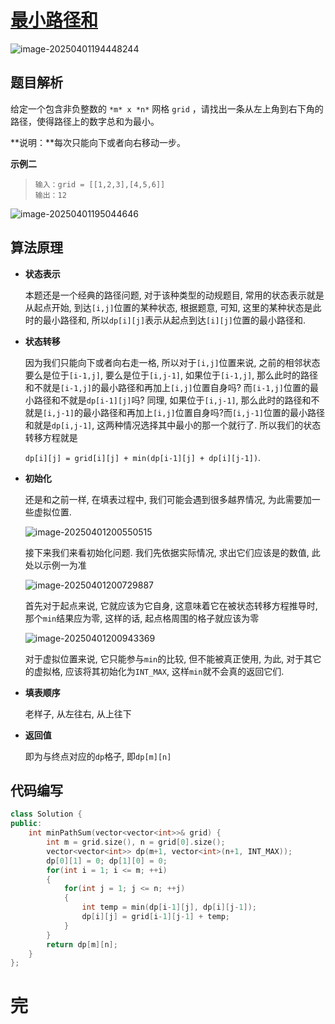 # [最小路径和](https://leetcode.cn/problems/minimum-path-sum)

![image-20250401194448244](https://md-wind.oss-cn-nanjing.aliyuncs.com/md/20250401194448405.png)

## 题目解析

给定一个包含非负整数的 `*m* x *n*` 网格 `grid` ，请找出一条从左上角到右下角的路径，使得路径上的数字总和为最小。

**说明：**每次只能向下或者向右移动一步。

**示例二**

>```
>输入：grid = [[1,2,3],[4,5,6]]
>输出：12
>```

![image-20250401195044646](https://md-wind.oss-cn-nanjing.aliyuncs.com/md/20250401195044684.png)

## 算法原理

- **状态表示**

  本题还是一个经典的路径问题, 对于该种类型的动规题目, 常用的状态表示就是从起点开始, 到达`[i,j]`位置的某种状态, 根据题意, 可知, 这里的某种状态是此时的最小路径和, 所以`dp[i][j]`表示从起点到达`[i][j]`位置的最小路径和.

- **状态转移**

  因为我们只能向下或者向右走一格, 所以对于`[i,j]`位置来说, 之前的相邻状态要么是位于`[i-1,j]`, 要么是位于`[i,j-1]`, 如果位于`[i-1,j]`, 那么此时的路径和不就是`[i-1,j]`的最小路径和再加上`[i,j]`位置自身吗? 而`[i-1,j]`位置的最小路径和不就是`dp[i-1][j]`吗? 同理, 如果位于`[i,j-1]`, 那么此时的路径和不就是`[i,j-1]`的最小路径和再加上`[i,j]`位置自身吗?而`[i,j-1]`位置的最小路径和就是`dp[i,j-1]`, 这两种情况选择其中最小的那一个就行了. 所以我们的状态转移方程就是

  `dp[i][j] = grid[i][j] + min(dp[i-1][j] + dp[i][j-1])`.

- **初始化**

  还是和之前一样, 在填表过程中, 我们可能会遇到很多越界情况, 为此需要加一些虚拟位置.

  ![image-20250401200550515](https://md-wind.oss-cn-nanjing.aliyuncs.com/md/20250401200550562.png)

  接下来我们来看初始化问题. 我们先依据实际情况, 求出它们应该是的数值, 此处以示例一为准

  ![image-20250401200729887](https://md-wind.oss-cn-nanjing.aliyuncs.com/md/20250401200729934.png)

  首先对于起点来说, 它就应该为它自身, 这意味着它在被状态转移方程推导时, 那个`min`结果应为零, 这样的话, 起点格周围的格子就应该为零

  ![image-20250401200943369](https://md-wind.oss-cn-nanjing.aliyuncs.com/md/20250401200943419.png)

  对于虚拟位置来说, 它只能参与`min`的比较, 但不能被真正使用, 为此, 对于其它的虚拟格, 应该将其初始化为`INT_MAX`, 这样`min`就不会真的返回它们.

- **填表顺序**

  老样子, 从左往右, 从上往下

- **返回值**

  即为与终点对应的`dp`格子, 即`dp[m][n]`

## 代码编写

```cpp
class Solution {
public:
    int minPathSum(vector<vector<int>>& grid) {
        int m = grid.size(), n = grid[0].size();
        vector<vector<int>> dp(m+1, vector<int>(n+1, INT_MAX));
        dp[0][1] = 0; dp[1][0] = 0;
        for(int i = 1; i <= m; ++i)
        {
            for(int j = 1; j <= n; ++j)
            {
                int temp = min(dp[i-1][j], dp[i][j-1]);
                dp[i][j] = grid[i-1][j-1] + temp;
            }
        }
        return dp[m][n];
    }
};
```

# 完